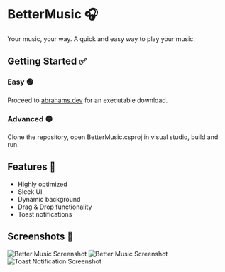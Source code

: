 # BetterMusic 🎧

Your music, your way. A quick and easy way to play your music.

## Getting Started ✅

### Easy 🟢
Proceed to [abrahams.dev](https://abrahams.dev) for an executable download.

### Advanced 🟡
Clone the repository, open BetterMusic.csproj in visual studio, build and run.


## Features 📃
* Highly optimized
* Sleek UI
* Dynamic background
* Drag & Drop functionality
* Toast notifications

## Screenshots 📸
![Better Music Screenshot](https://abrahams.dev/images/gallery/BetterMusicMigos.png)
![Better Music Screenshot](https://abrahams.dev/images/gallery/BetterMusicKanye.png)
![Toast Notification Screenshot](https://abrahams.dev/images/gallery/toast.png)
